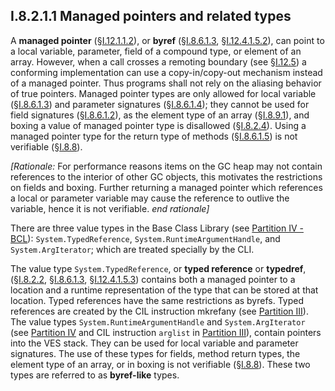 ## I.8.2.1.1 Managed pointers and related types

A **managed pointer** (§[I.12.1.1.2](i.12.1.1.2-object-reference-and-managed-pointer-types-o-and-ref.md)), or **byref** (§[I.8.6.1.3](#todo-missing-hyperlink), §[I.12.4.1.5.2](i.12.4.1.5.2-by-reference-parameters.md)), can point to a local variable, parameter, field of a compound type, or element of an array. However, when a call crosses a remoting boundary (see §[I.12.5](i.12.5-proxies-and-remoting.md)) a conforming implementation can use a copy-in/copy-out mechanism instead of a managed pointer. Thus programs shall not rely on the aliasing behavior of true pointers. Managed pointer types are only allowed for  local variable (§[I.8.6.1.3](#todo-missing-hyperlink)) and parameter signatures (§[I.8.6.1.4](#todo-missing-hyperlink)); they cannot be used for field signatures (§[I.8.6.1.2](#todo-missing-hyperlink)), as the element type of an array (§[I.8.9.1](i.8.9.1-array-types.md)), and boxing a value of managed pointer type is disallowed (§[I.8.2.4](i.8.2.4-boxing-and-unboxing-of-values.md)). Using a managed pointer type for the return type of methods (§[I.8.6.1.5](#todo-missing-hyperlink)) is not verifiable (§[I.8.8](i.8.8-type-safety-and-verification.md)).

_[Rationale:_ For performance reasons items on the GC heap may not contain references to the interior of other GC objects, this motivates the restrictions on fields and boxing. Further returning a managed pointer which references a local or parameter variable may cause the reference to outlive the variable, hence it is not verifiable. _end rationale]_

There are three value types in the Base Class Library (see [Partition IV - BCL](#todo-missing-hyperlink)): `System.TypedReference`, `System.RuntimeArgumentHandle`, and `System.ArgIterator`; which are treated specially by the CLI.

The value type `System.TypedReference`, or **typed reference** or **typedref**, (§[I.8.2.2](i.8.2.2-built-in-value-and-reference-types.md), §[I.8.6.1.3](#todo-missing-hyperlink), §[I.12.4.1.5.3](i.12.4.1.5.3-typed-reference-parameters.md)) contains both a managed pointer to a location and a runtime representation of the type that can be stored at that location. Typed references have the same restrictions as byrefs. Typed references are created by the CIL instruction mkrefany (see [Partition III](#todo-missing-hyperlink)). The value types `System.RuntimeArgumentHandle` and `System.ArgIterator` (see [Partition IV](#todo-missing-hyperlink) and CIL instruction `arglist` in [Partition III](#todo-missing-hyperlink)), contain pointers into the VES stack. They can be used for local variable and parameter signatures. The use of these types for fields, method return types, the element type of an array, or in boxing is not verifiable (§[I.8.8](i.8.8-type-safety-and-verification.md)). These two types are referred to as **byref-like** types.
